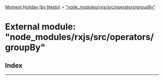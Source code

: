 [Moment Holiday (by Nesto)](../README.md) > ["node_modules/rxjs/src/operators/groupBy"](../modules/_node_modules_rxjs_src_operators_groupby_.md)

# External module: "node_modules/rxjs/src/operators/groupBy"

## Index

---

